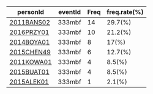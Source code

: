 |  personId|  eventId|  Freq|  freq.rate(%) |
| --------| --------| --------| --------|
|  [2011BANS02](https://www.worldcubeassociation.org/persons/2011BANS02)|  333mbf|  14|  29.7(%) |
|  [2016PRZY01](https://www.worldcubeassociation.org/persons/2016PRZY01)|  333mbf|  10|  21.2(%) |
|  [2014BOYA01](https://www.worldcubeassociation.org/persons/2014BOYA01)|  333mbf|  8|  17(%) |
|  [2015CHEN49](https://www.worldcubeassociation.org/persons/2015CHEN49)|  333mbf|  6|  12.7(%) |
|  [2011KOWA01](https://www.worldcubeassociation.org/persons/2011KOWA01)|  333mbf|  4|  8.5(%) |
|  [2015BUAT01](https://www.worldcubeassociation.org/persons/2015BUAT01)|  333mbf|  4|  8.5(%) |
|  [2015ALEK01](https://www.worldcubeassociation.org/persons/2015ALEK01)|  333mbf|  1|  2.1(%) |
